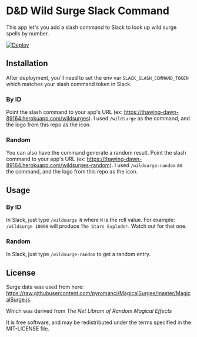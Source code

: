 # D&D Wild Surge Slack Command

This app let's you add a slash command to Slack to look up wild surge spells by number.

[![Deploy](https://www.herokucdn.com/deploy/button.svg)](https://heroku.com/deploy?template=https://github.com/lookitsatravis/dnd-wildsurge-slack)

## Installation

After deployment, you'll need to set the env var `SLACK_SLASH_COMMAND_TOKEN` which matches your slash command token in Slack.


### By ID

Point the slash command to your app's URL (ex: https://thawing-dawn-89164.herokuapp.com/wildsurges). I used `/wildsurge` as the command, and the logo from this repo as the icon.

### Random

You can also have the command generate a random result. Point the slash command to your app's URL (ex: https://thawing-dawn-89164.herokuapp.com/wildsurges-random). I used `/wildsurge-random` as the command, and the logo from this repo as the icon.

## Usage

### By ID

In Slack, just type `/wildsurge N` where `N` is the roll value. For example: `/wildsurge 10000` will produce `The Stars Explode!`. Watch out for that one.

### Random

In Slack, just type `/wildsurge-random` to get a random entry.

## License

Surge data was used from here: https://raw.githubusercontent.com/pyromanci/MagicalSurges/master/MagicalSurge.js

Which was derived from *The Net Libram of Random Magical Effects*

It is free software, and may be redistributed under the terms specified in the MIT-LICENSE file.

